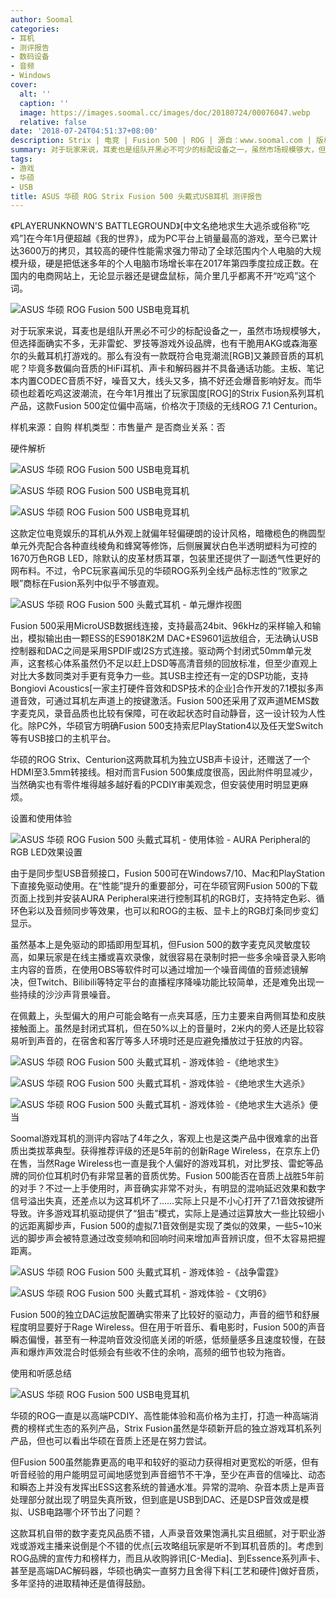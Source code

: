 ```yaml
---
author: Soomal
categories:
- 耳机
- 测评报告
- 数码设备
- 音频
- Windows
cover:
  alt: ''
  caption: ''
  image: https://images.soomal.cc/images/doc/20180724/00076047.webp
  relative: false
date: '2018-07-24T04:51:37+08:00'
description: Strix | 电竞 | Fusion 500 | ROG | 源自：www.soomal.com | 版权：原创 |  平均/总评分：09.00/18
summary: 对于玩家来说，耳麦也是组队开黑必不可少的标配设备之一，虽然市场规模够大，但选择面确实不多，无非雷蛇、罗技等游戏外设品牌，也有干脆用AKG或森海塞尔的头戴耳机打游戏的。那么有没有一款既符合电竞潮流[RGB]又兼顾音质的耳机呢？
tags:
- 游戏
- 华硕
- USB
title: ASUS 华硕 ROG Strix Fusion 500 头戴式USB耳机 测评报告
---
```


《PLAYERUNKNOWN'S BATTLEGROUND》[中文名绝地求生大逃杀或俗称“吃鸡”]在今年1月便超越《我的世界》，成为PC平台上销量最高的游戏，至今已累计达3600万的拷贝，其较高的硬件性能需求强力带动了全球范围内个人电脑的大规模升级，硬是把低迷多年的个人电脑市场增长率在2017年第四季度拉成正数。在国内的电商网站上，无论显示器还是键盘鼠标，简介里几乎都离不开“吃鸡”这个词。



![ASUS 华硕 ROG Fusion 500 USB电竞耳机](https://images.soomal.cc/images/doc/20180715/00075870.webp)



对于玩家来说，耳麦也是组队开黑必不可少的标配设备之一，虽然市场规模够大，但选择面确实不多，无非雷蛇、罗技等游戏外设品牌，也有干脆用AKG或森海塞尔的头戴耳机打游戏的。那么有没有一款既符合电竞潮流[RGB]又兼顾音质的耳机呢？毕竟多数偏向音质的HiFi耳机、声卡和解码器并不具备通话功能。主板、笔记本内置CODEC音质不好，噪音又大，线头又多，搞不好还会爆音影响好友。而华硕也趁着吃鸡这波潮流，在今年1月推出了玩家国度[ROG]的Strix Fusion系列耳机产品，这款Fusion 500定位偏中高端，价格次于顶级的无线ROG 7.1 Centurion。



样机来源：自购
样机类型：市售量产
是否商业关系：否



硬件解析



![ASUS 华硕 ROG Fusion 500 USB电竞耳机](https://images.soomal.cc/images/doc/20180715/00075874_01.webp)



![ASUS 华硕 ROG Fusion 500 USB电竞耳机](https://images.soomal.cc/images/doc/20180715/00075875_01.webp)



![ASUS 华硕 ROG Fusion 500 USB电竞耳机](https://images.soomal.cc/images/doc/20180715/00075876_01.webp)



这款定位电竞娱乐的耳机从外观上就偏年轻偏硬朗的设计风格，暗橄榄色的椭圆型单元外壳配合各种直线棱角和蜂窝等修饰，后侧展翼状白色半透明塑料为可控的1670万色RGB LED，除默认的皮革材质耳罩，包装里还提供了一副透气性更好的网布料。不过，令PC玩家喜闻乐见的华硕ROG系列全线产品标志性的“败家之眼”商标在Fusion系列中似乎不够直观。



![ASUS 华硕 ROG Fusion 500 头戴式耳机 - 单元爆炸视图](https://images.soomal.cc/images/doc/20180724/00076039.webp)



Fusion 500采用MicroUSB数据线连接，支持最高24bit、96kHz的采样输入和输出，模拟输出由一颗ESS的ES9018K2M DAC+ES9601运放组合，无法确认USB控制器和DAC之间是采用SPDIF或I2S方式连接。驱动两个封闭式50mm单元发声，这套核心体系虽然仍不足以赶上DSD等高清音频的回放标准，但至少直观上对比大多数同类对手更有竞争力一些。其USB主控还有一定的DSP功能，支持Bongiovi Acoustics[一家主打硬件音效和DSP技术的企业]合作开发的7.1模拟多声道音效，可通过耳机左声道上的按键激活。Fusion 500还采用了双声道MEMS数字麦克风，录音品质也比较有保障，可在收起状态时自动静音，这一设计较为人性化。除PC外，华硕官方明确Fusion 500支持索尼PlayStation4以及任天堂Switch等有USB接口的主机平台。



华硕的ROG Strix、Centurion这两款耳机为独立USB声卡设计，还赠送了一个HDMI至3.5mm转接线。相对而言Fusion 500集成度很高，因此附件明显减少，当然确实也有零件堆得越多越好看的PCDIY审美观念，但安装使用时明显更麻烦。



设置和使用体验



![ASUS 华硕 ROG Fusion 500 头戴式耳机 - 使用体验 - AURA Peripheral的RGB LED效果设置](https://images.soomal.cc/images/doc/20180724/00076038.webp)



由于是同步型USB音频接口，Fusion 500可在Windows7/10、Mac和PlayStation下直接免驱动使用。在“性能”提升的重要部分，可在华硕官网Fusion 500的下载页面上找到并安装AURA Peripheral来进行控制耳机的RGB灯，支持特定色彩、循环色彩以及音频同步等效果，也可以和ROG的主板、显卡上的RGB灯条同步变幻显示。



虽然基本上是免驱动的即插即用型耳机，但Fusion 500的数字麦克风灵敏度较高，如果玩家是在线主播或喜欢录像，就很容易在录制时把一些多余噪音录入影响主内容的音质，在使用OBS等软件时可以通过增加一个噪音阈值的音频滤镜解决，但Twitch、Bilibili等特定平台的直播程序降噪功能比较简单，还是难免出现一些持续的沙沙声背景噪音。



在佩戴上，头型偏大的用户可能会略有一点夹耳感，压力主要来自两侧耳垫和皮肤接触面上。虽然是封闭式耳机，但在50%以上的音量时，2米内的旁人还是比较容易听到声音的，在宿舍和客厅等多人环境时还是应避免播放过于狂放的内容。



![ASUS 华硕 ROG Fusion 500 头戴式耳机 - 游戏体验 -《绝地求生》](https://images.soomal.cc/images/doc/20180724/00076044_01.webp)



![ASUS 华硕 ROG Fusion 500 头戴式耳机 - 游戏体验 -《绝地求生大逃杀》](https://images.soomal.cc/images/doc/20180724/00076045_01.webp)



![ASUS 华硕 ROG Fusion 500 头戴式耳机 - 游戏体验 -《绝地求生大逃杀》便当](https://images.soomal.cc/images/doc/20180724/00076046_01.webp)



Soomal游戏耳机的测评内容咕了4年之久，客观上也是这类产品中很难拿的出音质出类拔萃典型。获得推荐评级的还是5年前的创新Rage Wireless，在京东上仍在售，当然Rage Wireless也一直是我个人偏好的游戏耳机，对比罗技、雷蛇等品牌的同价位耳机时仍有非常显著的音质优势。Fusion 500能否在音质上战胜5年前的对手？不过一上手使用时，声音确实非常不对头，有明显的混响延迟效果和数字信号溢出失真，还差点以为这耳机坏了……实际上只是不小心打开了7.1音效按键所导致。许多游戏耳机驱动提供了“狙击”模式，实际上是通过运算放大一些比较细小的远距离脚步声，Fusion 500的虚拟7.1音效倒是实现了类似的效果，一些5~10米远的脚步声会被特意通过改变频响和回响时间来增加声音辨识度，但不太容易把握距离。



![ASUS 华硕 ROG Fusion 500 头戴式耳机 - 游戏体验 -《战争雷霆》](https://images.soomal.cc/images/doc/20180724/00076042_01.webp)



![ASUS 华硕 ROG Fusion 500 头戴式耳机 - 游戏体验 -《文明6》](https://images.soomal.cc/images/doc/20180724/00076043_01.webp)



Fusion 500的独立DAC运放配置确实带来了比较好的驱动力，声音的细节和舒展程度明显要好于Rage Wireless。但在用于听音乐、看电影时，Fusion 500的声音瞬态偏慢，甚至有一种混响音效没彻底关闭的听感，低频量感多且速度较慢，在鼓声和爆炸声效混合时低频会有些收不住的余响，高频的细节也较为拖沓。



使用和听感总结



![ASUS 华硕 ROG Fusion 500 USB电竞耳机](https://images.soomal.cc/images/doc/20180715/00075873.webp)



华硕的ROG一直是以高端PCDIY、高性能体验和高价格为主打，打造一种高端消费的榜样式生态的系列产品，Strix Fusion虽然是华硕新开启的独立游戏耳机系列产品，但也可以看出华硕在音质上还是在努力尝试。



但Fusion 500虽然能靠更高的电平和较好的驱动力获得相对更宽松的听感，但有听音经验的用户能明显可闻地感觉到声音细节不干净，至少在声音的信噪比、动态和瞬态上并没有发挥出ESS这套系统的普通水准。异常的混响、杂音本质上是声音处理部分就出现了明显失真所致，但到底是USB到DAC、还是DSP音效或是模拟、USB电路哪个环节出了问题？



这款耳机自带的数字麦克风品质不错，人声录音效果饱满扎实且细腻，对于职业游戏或游戏主播来说倒是个不错的优点[云攻略组玩家是听不到耳机音质的]。考虑到ROG品牌的宣传力和榜样力，而且从收购骅讯[C-Media]、到Essence系列声卡、甚至是高端DAC解码器，华硕也确实一直努力且舍得下料[工艺和硬件]做好音质，多年坚持的进取精神还是值得鼓励。